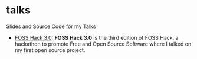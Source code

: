 # talks

Slides and Source Code for my Talks

- [FOSS Hack 3.0](./foss_hack_3/): **FOSS Hack 3.0** is the third edition of FOSS Hack, a hackathon to promote Free and Open Source Software where I talked on my first open source project.

